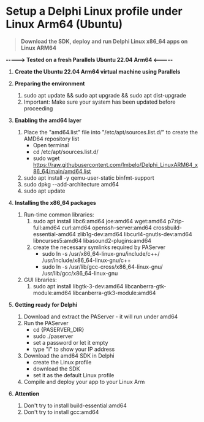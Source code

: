 # Setup a Delphi Linux profile under Linux Arm64 (Ubuntu)

> **Download the SDK, deploy and run Delphi Linux x86_64 apps on Linux ARM64**

**-----> Tested on a fresh Parallels Ubuntu 22.04 Arm64 <-----**

1) **Create the Ubuntu 22.04 Arm64 virtual machine using Parallels**
    
2) **Preparing the environment**
    1) sudo apt update && sudo apt upgrade && sudo apt dist-upgrade
    2) Important: Make sure your system has been updated before proceeding

3) **Enabling the amd64 layer**
    1) Place the "amd64.list" file into "/etc/apt/sources.list.d/" to create the AMD64 repository list
        - Open terminal
        - cd /etc/apt/sources.list.d/
        - sudo wget https://raw.githubusercontent.com/lmbelo/Delphi_LinuxARM64_x86_64/main/amd64.list
    2) sudo apt install -y qemu-user-static binfmt-support
    3) sudo dpkg --add-architecture amd64
    4) sudo apt update

4) **Installing the x86_64 packages**
    1) Run-time common libraries:
        1) sudo apt install libc6:amd64 joe:amd64 wget:amd64 p7zip-full:amd64 curl:amd64 openssh-server:amd64 crossbuild-essential-amd64 zlib1g-dev:amd64 libcurl4-gnutls-dev:amd64 libncurses5:amd64 libasound2-plugins:amd64
        2) create the necessary symlinks required by PAServer
            - sudo ln -s /usr/x86_64-linux-gnu/include/c++/ /usr/include/x86_64-linux-gnu/c++
            - sudo ln -s /usr/lib/gcc-cross/x86_64-linux-gnu/ /usr/lib/gcc/x86_64-linux-gnu
    2) GUI libraries:
        1) sudo apt install libgtk-3-dev:amd64 libcanberra-gtk-module:amd64 libcanberra-gtk3-module:amd64 

5) **Getting ready for Delphi**
    1) Download and extract the PAServer - it will run under amd64
    2) Run the PAServer
        - cd {PASERVER_DIR}
        - sudo ./paserver
        - set a password or let it empty
        - type "i" to show your IP address
    3) Download the amd64 SDK in Delphi
        - create the Linux profile
        - download the SDK
        - set it as the default Linux profile
    4) Compile and deploy your app to your Linux Arm
    
5) **Attention**
    1) Don't try to install build-essential:amd64
    2) Don't try to install gcc:amd64
